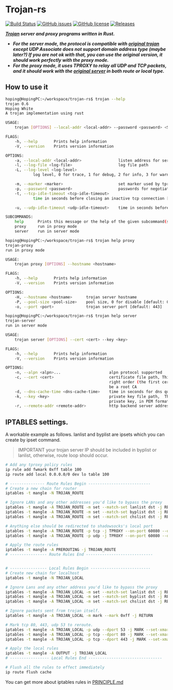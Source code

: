 # Trojan-rs

[![Build Status](https://travis-ci.com/lazytiger/trojan-rs.svg?branch=master)](https://travis-ci.com/lazytiger/trojan-rs)
[![GitHub issues](https://img.shields.io/github/issues/lazytiger/trojan-rs)](https://github.com/lazytiger/trojan-rs/issues)
[![GitHub license](https://img.shields.io/github/license/lazytiger/trojan-rs)](https://github.com/lazytiger/trojan-rs/blob/master/LICENSE)
[![Releases](https://img.shields.io/github/v/release/lazytiger/trojan-rs.svg?include_prereleases)](https://github.com/lazytiger/trojan-rs/releases)

***[Trojan](https://github.com/trojan-gfw/trojan) server and proxy programs written in Rust.***

* ***For the server mode, the protocol is compatible with [original trojan](https://github.com/trojan-gfw/trojan) except
UDP Associate does not support domain address type (maybe later?) If 
you are not ok with that, you can use the original version, it should work
perfectly with the proxy mode.***
* ***For the proxy mode, it uses TPROXY to relay all UDP and TCP packets, and it
should work with the [original server](https://github.com/trojan-gfw/trojan) in both route or local type.***

## How to use it
```bash
hoping@HopingPC:~/workspace/trojan-rs$ trojan --help
trojan 0.6
Hoping White
A trojan implementation using rust

USAGE:
    trojan [OPTIONS] --local-addr <local-addr> --password <password> <SUBCOMMAND>

FLAGS:
    -h, --help       Prints help information
    -V, --version    Prints version information

OPTIONS:
    -a, --local-addr <local-addr>                listen address for server, format like 0.0.0.0:443
    -l, --log-file <log-file>                    log file path
    -L, --log-level <log-level>
            log level, 0 for trace, 1 for debug, 2 for info, 3 for warning, 4 for error, 5 for off [default: 2]

    -m, --marker <marker>                        set marker used by tproxy [default: 1]
    -p, --password <password>                    passwords for negotiation
    -t, --tcp-idle-timeout <tcp-idle-timeout>
            time in seconds before closing an inactive tcp connection [default: 600]

    -u, --udp-idle-timeout <udp-idle-timeout>    time in seconds before closing an inactive udp connection [default: 60]

SUBCOMMANDS:
    help      Prints this message or the help of the given subcommand(s)
    proxy     run in proxy mode
    server    run in server mode

hoping@HopingPC:~/workspace/trojan-rs$ trojan help proxy
trojan-proxy
run in proxy mode

USAGE:
    trojan proxy [OPTIONS] --hostname <hostname>

FLAGS:
    -h, --help       Prints help information
    -V, --version    Prints version information

OPTIONS:
    -H, --hostname <hostname>      trojan server hostname
    -P, --pool-size <pool-size>    pool size, 0 for disable [default: 0]
    -o, --port <port>              trojan server port [default: 443]

hoping@HopingPC:~/workspace/trojan-rs$ trojan help server
trojan-server
run in server mode

USAGE:
    trojan server [OPTIONS] --cert <cert> --key <key>

FLAGS:
    -h, --help       Prints help information
    -V, --version    Prints version information

OPTIONS:
    -n, --alpn <alpn>...                     alpn protocol supported
    -c, --cert <cert>                        certificate file path, This should contain PEM-format certificates in the
                                             right order (the first certificate should certify KEYFILE, the last should
                                             be a root CA
    -d, --dns-cache-time <dns-cache-time>    time in seconds for dns query cache [default: 300]
    -k, --key <key>                          private key file path,  This should be a RSA private key or PKCS8-encoded
                                             private key, in PEM format.
    -r, --remote-addr <remote-addr>          http backend server address [default: 127.0.0.1:80]

```

## IPTABLES settings.

A workable example as follows.
lanlist and byplist are ipsets which you can create by ipset command.

> IMPORTANT your trojan server IP should be included in byplist or lanlist, otherwise, route loop should occur. 

```bash
# Add any tproxy policy rules
ip rule add fwmark 0xff table 100
ip route add local 0.0.0.0/0 dev lo table 100

# --------------- Route Rules Begin ---------------------------
# Create a new chain for router
iptables -t mangle -N TROJAN_ROUTE

# Ignore LANs and any other addresses you'd like to bypass the proxy
iptables -t mangle -A TROJAN_ROUTE -m set --match-set lanlist dst -j RETURN
iptables -t mangle -A TROJAN_ROUTE -m set --match-set byplist dst -j RETURN
iptables -t mangle -A TROJAN_ROUTE -m set --match-set chslist dst -j RETURN

# Anything else should be redirected to shadowsocks's local port
iptables -t mangle -A TROJAN_ROUTE -p tcp -j TPROXY --on-port 60080 --on-ip 127.0.0.1 --tproxy-mark 0xff
iptables -t mangle -A TROJAN_ROUTE -p udp -j TPROXY --on-port 60080 --on-ip 127.0.0.1 --tproxy-mark 0xff

# Apply the route rules
iptables -t mangle -A PREROUTING -j TROJAN_ROUTE
# ---------------- Route Rules End -----------------------------


# ---------------- Local Rules Begin --------------------------
# Create new chain for localhost
iptables -t mangle -N TROJAN_LOCAL

# Ignore Lans and any other address you'd like to bypass the proxy
iptables -t mangle -A TROJAN_LOCAL -m set --match-set lanlist dst -j RETURN
iptables -t mangle -A TROJAN_LOCAL -m set --match-set byplist dst -j RETURN
iptables -t mangle -A TROJAN_LOCAL -m set --match-set chslist dst -j RETURN

# Ignore packets sent from trojan itself.
iptables -t mangle -A TROJAN_LOCAL -m mark --mark 0xff -j RETURN

# Mark tcp 80, 443, udp 53 to reroute.
iptables -t mangle -A TROJAN_LOCAL -p udp --dport 53 -j MARK --set-xmark 0xff
iptables -t mangle -A TROJAN_LOCAL -p tcp --dport 80 -j MARK --set-xmark 0xff
iptables -t mangle -A TROJAN_LOCAL -p tcp --dport 443 -j MARK --set-xmark 0xff

# Apply the local rules
iptables -t mangle -A OUTPUT -j TROJAN_LOCAL
# ----------------- Local Rules End --------------------------------

# Flush all the rules to effect immediately
ip route flush cache
```

You can get more about iptables rules in [PRINCIPLE.md](https://github.com/lazytiger/trojan-rs/blob/master/PRINCIPLE.md)
